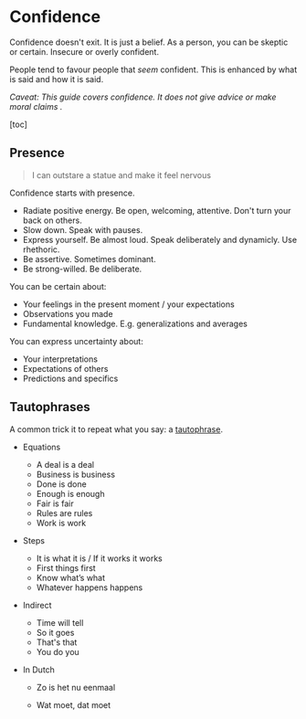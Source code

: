 # Confidence

Confidence doesn't exit. It is just a belief. As a person, you can be skeptic or certain. Insecure or overly confident. 

People tend to favour people that *seem* confident. This is enhanced by what is said and how it is said.

*Caveat: This guide covers confidence. It does not give advice or make moral claims .*

[toc]

## Presence

> I can outstare a statue and make it feel nervous

Confidence starts with presence. 

- Radiate positive energy. Be open, welcoming, attentive. Don't turn your back on others.
- Slow down. Speak with pauses.
- Express yourself. Be almost loud. Speak deliberately and dynamicly. Use rhethoric.
- Be assertive. Sometimes dominant.
- Be strong-willed. Be deliberate.



You can be certain about:

- Your feelings in the present moment / your expectations
- Observations you made
- Fundamental knowledge. E.g. generalizations and averages

You can express uncertainty about:

- Your interpretations
- Expectations of others
- Predictions and specifics



## Tautophrases

A common trick it to repeat what you say: a [tautophrase](https://en.wikipedia.org/wiki/Tautophrase).

- Equations
  - A deal is a deal
  - Business is business
  - Done is done
  - Enough is enough
  - Fair is fair
  - Rules are rules
  - Work is work
- Steps
  - It is what it is / If it works it works
  - First things first
  - Know what’s what
  - Whatever happens happens
- Indirect
  - Time will tell
  - So it goes
  - That's that
  - You do you

- In Dutch

  - Zo is het nu eenmaal

  - Wat moet, dat moet



